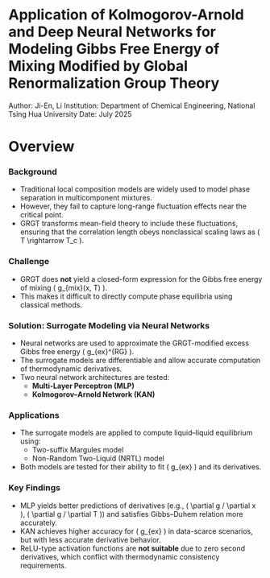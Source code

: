 # Application of Kolmogorov-Arnold and Deep Neural Networks for Modeling Gibbs Free Energy of Mixing Modified by Global Renormalization Group Theory

Author: Ji-En, Li
Institution: Department of Chemical Engineering, National Tsing Hua University
Date: July 2025
# Overview

### Background
- Traditional local composition models are widely used to model phase separation in multicomponent mixtures.
- However, they fail to capture long-range fluctuation effects near the critical point.
- GRGT transforms mean-field theory to include these fluctuations, ensuring that the correlation length obeys nonclassical scaling laws as \( T \rightarrow T_c \).

### Challenge
- GRGT does **not** yield a closed-form expression for the Gibbs free energy of mixing \( g_{mix}(x, T) \).
- This makes it difficult to directly compute phase equilibria using classical methods.

### Solution: Surrogate Modeling via Neural Networks
- Neural networks are used to approximate the GRGT-modified excess Gibbs free energy \( g_{ex}^{RG} \).
- The surrogate models are differentiable and allow accurate computation of thermodynamic derivatives.
- Two neural network architectures are tested:
  - **Multi-Layer Perceptron (MLP)**
  - **Kolmogorov–Arnold Network (KAN)**

### Applications
- The surrogate models are applied to compute liquid–liquid equilibrium using:
  - Two-suffix Margules model
  - Non-Random Two-Liquid (NRTL) model
- Both models are tested for their ability to fit \( g_{ex} \) and its derivatives.

### Key Findings
- MLP yields better predictions of derivatives (e.g., \( \partial g / \partial x \), \( \partial g / \partial T \)) and satisfies Gibbs–Duhem relation more accurately.
- KAN achieves higher accuracy for \( g_{ex} \) in data-scarce scenarios, but with less accurate derivative behavior.
- ReLU-type activation functions are **not suitable** due to zero second derivatives, which conflict with thermodynamic consistency requirements.

